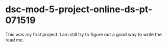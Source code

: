 # dsc-mod-5-project-online-ds-pt-071519
This was my first project. I am still try to figure out a good way to write the read me.
